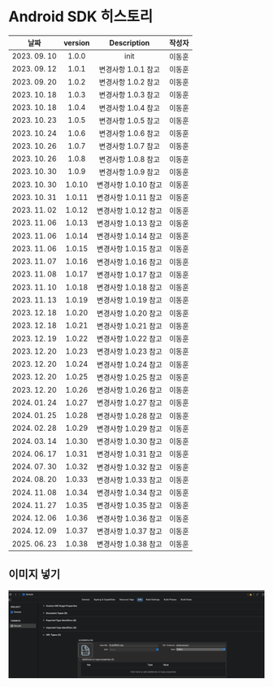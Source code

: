 
# Android SDK 히스토리


| 날짜       | version   |        Description               | 작성자      |
| :-------: | :-------: | :------------------------:       | :-------: |
| 2023. 09. 10 | 1.0.0 |           init                    | 이동훈      |
| 2023. 09. 12 | 1.0.1 |           변경사항 1.0.1 참고         | 이동훈 |
| 2023. 09. 20 | 1.0.2 |           변경사항 1.0.2 참고         | 이동훈 |
| 2023. 10. 18 | 1.0.3 |           변경사항 1.0.3 참고         | 이동훈 |
| 2023. 10. 18 | 1.0.4 |           변경사항 1.0.4 참고         | 이동훈 |
| 2023. 10. 23 | 1.0.5 |           변경사항 1.0.5 참고         | 이동훈 |
| 2023. 10. 24 | 1.0.6 |           변경사항 1.0.6 참고         | 이동훈 |
| 2023. 10. 26 | 1.0.7 |           변경사항 1.0.7 참고         | 이동훈 |
| 2023. 10. 26 | 1.0.8 |           변경사항 1.0.8 참고         | 이동훈 |
| 2023. 10. 30 | 1.0.9 |           변경사항 1.0.9 참고         | 이동훈 |
| 2023. 10. 30 | 1.0.10|           변경사항 1.0.10 참고        | 이동훈 |
| 2023. 10. 31 | 1.0.11|           변경사항 1.0.11 참고        | 이동훈 |
| 2023. 11. 02 | 1.0.12|           변경사항 1.0.12 참고        | 이동훈 |
| 2023. 11. 06 | 1.0.13|           변경사항 1.0.13 참고        | 이동훈 |
| 2023. 11. 06 | 1.0.14|           변경사항 1.0.14 참고        | 이동훈 |
| 2023. 11. 06 | 1.0.15|           변경사항 1.0.15 참고        | 이동훈 |
| 2023. 11. 07 | 1.0.16|           변경사항 1.0.16 참고        | 이동훈 |
| 2023. 11. 08 | 1.0.17|           변경사항 1.0.17 참고        | 이동훈 |
| 2023. 11. 10 | 1.0.18|           변경사항 1.0.18 참고        | 이동훈 |
| 2023. 11. 13 | 1.0.19|           변경사항 1.0.19 참고        | 이동훈 |
| 2023. 12. 18 | 1.0.20|           변경사항 1.0.20 참고        | 이동훈 |
| 2023. 12. 18 | 1.0.21|           변경사항 1.0.21 참고        | 이동훈 |
| 2023. 12. 19 | 1.0.22|           변경사항 1.0.22 참고        | 이동훈 |
| 2023. 12. 20 | 1.0.23|           변경사항 1.0.23 참고        | 이동훈 |
| 2023. 12. 20 | 1.0.24|           변경사항 1.0.24 참고        | 이동훈 |
| 2023. 12. 20 | 1.0.25|           변경사항 1.0.25 참고        | 이동훈 |
| 2023. 12. 20 | 1.0.26|           변경사항 1.0.26 참고        | 이동훈 |
| 2024. 01. 24 | 1.0.27|           변경사항 1.0.27 참고        | 이동훈 |
| 2024. 01. 25 | 1.0.28|           변경사항 1.0.28 참고        | 이동훈 |
| 2024. 02. 28 | 1.0.29|           변경사항 1.0.29 참고        | 이동훈 |
| 2024. 03. 14 | 1.0.30|           변경사항 1.0.30 참고        | 이동훈 |
| 2024. 06. 17 | 1.0.31|           변경사항 1.0.31 참고        | 이동훈 |
| 2024. 07. 30 | 1.0.32|           변경사항 1.0.32 참고        | 이동훈 |
| 2024. 08. 20 | 1.0.33|           변경사항 1.0.33 참고        | 이동훈 |
| 2024. 11. 08 | 1.0.34|           변경사항 1.0.34 참고        | 이동훈 |
| 2024. 11. 27 | 1.0.35|           변경사항 1.0.35 참고        | 이동훈 |
| 2024. 12. 06 | 1.0.36|           변경사항 1.0.36 참고        | 이동훈 |
| 2024. 12. 09 | 1.0.37|           변경사항 1.0.37 참고        | 이동훈 |
| 2025. 06. 23 | 1.0.38|           변경사항 1.0.38 참고        | 이동훈 |



## 이미지 넣기
![설정참조1](Img/SettingInfo.png)